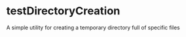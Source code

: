 
# testDirectoryCreation

A simple utility for creating a temporary directory full of specific files